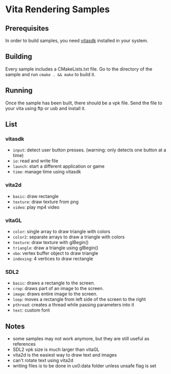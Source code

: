 # Vita Rendering Samples

## Prerequisites

In order to build samples, you need [vitasdk](https://vitasdk.org) installed in your system.

## Building

Every sample includes a CMakeLists.txt file. Go to the directory of the sample and run `cmake . && make` to build it.

## Running

Once the sample has been built, there should be a vpk file. Send the file to your vita using ftp or usb and install it.

## List

### vitasdk

* `input`: detect user button presses. (warning: only detects one button at a time)
* `io`: read and write file
* `launch`: start a different application or game
* `time`: manage time using vitasdk

### vita2d

* `basic`: draw rectangle
* `texture`: draw texture from png
* `video`: play mp4 video

### vitaGL

* `color`: single array to draw triangle with colors
* `color2`: separate arrays to draw a triangle with colors
* `texture`: draw texture with glBegin()
* `triangle`: draw a triangle using glBegin()
* `vbo`: vertex buffer object to draw triangle
* `indexing`: 4 vertices to draw rectangle

### SDL2

* `basic`: draws a rectangle to the screen.
* `crop`: draws part of an image to the screen.
* `image`: draws entire image to the screen.
* `loop`: moves a rectangle from left side of the screen to the right
* `pthread`: creates a thread while passing parameters into it 
* `text`: custom font

## Notes

* some samples may not work anymore, but they are still useful as references
* SDL2 vpk size is much larger than vitaGL
* vita2d is the easiest way to draw text and images
* can't rotate text using vita2d
* writing files is to be done in ux0:data folder unless unsafe flag is set
